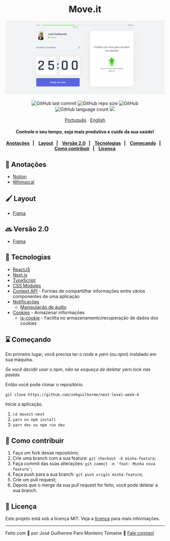<h1 align="center">
  Move.it
</h1>

<div align="center">
  <img src=".github/img/home.png" alt="Move it - Home">
</div>

<br/>

<div align="center">
  <img alt="GitHub last commit" src="https://img.shields.io/github/last-commit/zehguilherme/next-level-week-4">
  <img alt="GitHub repo size" src="https://img.shields.io/github/repo-size/zehguilherme/next-level-week-4">
  <img alt="GitHub" src="https://img.shields.io/github/license/zehguilherme/next-level-week-4">
  <img alt="GitHub language count" src="https://img.shields.io/github/languages/count/zehguilherme/next-level-week-4">
  <a href="https://www.codacy.com/gh/zehguilherme/next-level-week-4/dashboard?utm_source=github.com&amp;utm_medium=referral&amp;utm_content=zehguilherme/next-level-week-4&amp;utm_campaign=Badge_Grade"><img src="https://app.codacy.com/project/badge/Grade/6bad31cda5744796887077a0dd7b1a96"/></a>
</div>

<br/>

<div align="center">
  <a href="README.md">Português</a>
  ·
  <a href="README-en.md">English</a>
</div>

<h4 align="center">
    Controle o seu tempo, seja mais produtivo e cuide da sua saúde!
<h4>

<p align="center">
    <a href="#-anotações">Anotações</a>&nbsp;&nbsp;&nbsp;|&nbsp;&nbsp;&nbsp;
    <a href="#-layout">Layout</a>&nbsp;&nbsp;&nbsp;|&nbsp;&nbsp;&nbsp;
    <a href="#-versão-2.0">Versão 2.0</a>&nbsp;&nbsp;&nbsp;|&nbsp;&nbsp;&nbsp;
    <a href="#-tecnologias">Tecnologias</a>&nbsp;&nbsp;&nbsp;|&nbsp;&nbsp;&nbsp;
    <a href="#-começando">Começando</a>&nbsp;&nbsp;&nbsp;|&nbsp;&nbsp;&nbsp;
    <a href="#-como-contribuir">Como contribuir</a>&nbsp;&nbsp;&nbsp;|&nbsp;&nbsp;&nbsp;
    <a href="#-licença">Licença</a>
</p>

## 📑 Anotações

- [Notion](https://www.notion.so/zehguilherme/Next-Level-Week-4-e4ceaa95921842c8887635b282e7d2c3)
- [Whimsical](https://whimsical.com/next-level-week-4-UvUTvGe7f7pEkFXyA1Mzcq)

## 🖌️ Layout

- [Figma](https://www.figma.com/file/VGBJqnZ4ur85XDAWVbRrz4/Move.it-1.0-(Copy)?node-id=160%3A2761)

## 🔜 Versão 2.0

- [Figma](https://www.figma.com/file/vRbW1u0CEZuG2zE6bU5qLg/Move.it-2.0/duplicate)

## 🚀 Tecnologias

- [ReactJS](https://pt-br.reactjs.org/)
- [Next.js](https://nextjs.org/)
- [TypeScript](https://www.typescriptlang.org/)
- [CSS Modules](https://github.com/css-modules/css-modules)
- [Context API](https://pt-br.reactjs.org/docs/context.html) - Formas de compartilhar informações entre vários componentes de uma aplicação
- [Notificações](https://developer.mozilla.org/pt-BR/docs/Web/API/Notification)
  - [Manipulação de áudio](https://developer.mozilla.org/en-US/docs/Web/API/HTMLAudioElement/Audio)
- [Cookies](https://developer.mozilla.org/pt-BR/docs/Web/HTTP/Cookies) - Armazenar informações
  - [js-cookie](https://www.npmjs.com/package/js-cookie) - Facilita no armazenamento/recuperação de dados dos cookies

## ⌛ Começando

Em primeiro lugar, você precisa ter o *node* e *yarn* (ou *npm*) instalado em sua máquina.

*Se você decidir usar o npm, não se esqueça de deletar yarn.lock nas pastas*

Então você pode clonar o repositório.

`git clone https://github.com/zehguilherme/next-level-week-4`

Inicie a aplicação.

1. `cd moveit-next`
2. `yarn ou npm install`
3. `yarn dev ou npm run dev`

## 🤔 Como contribuir

1. Faça um fork desse repositório;
2. Crie uma branch com a sua feature: `git checkout -b minha-feature`;
3. Faça commit das suas alterações: `git commit -m 'feat: Minha nova feature'`;
4. Faça push para a sua branch: `git push origin minha-feature`;
5. Crie um pull request;
6. Depois que o merge da sua pull request for feito, você pode deletar a sua branch.

## 📝 Licença

Este projeto está sob a licença MIT. Veja a [licença](LICENSE) para mais informações.

---

Feito com 💟 por José Guilherme Paro Monteiro Tomaine 👋 [Fale comigo!](https://www.linkedin.com/in/jos%C3%A9-guilherme-paro-monteiro-tomaine/)
